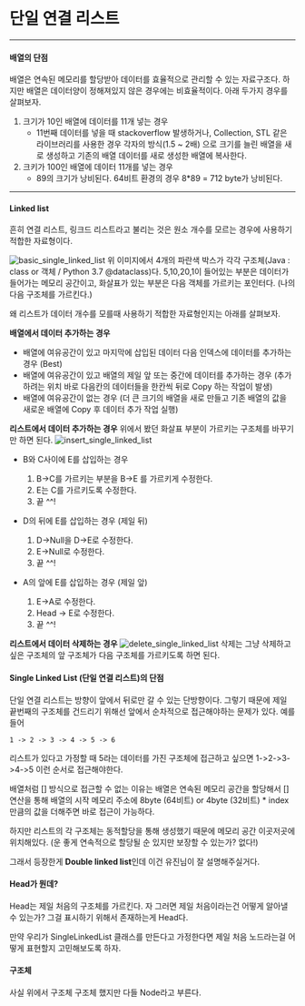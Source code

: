 # 단일 연결 리스트
---
#### 배열의 단점
배열은 연속된 메모리를 할당받아 데이터를 효율적으로 관리할 수 있는 자료구조다. 하지만 배열은 데이터양이 정해져있지 않은 경우에는 비효율적이다. 아래 두가지 경우를 살펴보자.
1. 크기가 10인 배열에 데이터를 11개 넣는 경우
   - 11번째 데이터를 넣을 때 stackoverflow 발생하거나, Collection, STL 같은 라이브러리를 사용한 경우 각자의 방식(1.5 ~ 2배) 으로 크기를 늘린 배열을 새로 생성하고 기존의 배열 데이터를 새로 생성한 배열에 복사한다.
2. 크키가 100인 배열에 데이터 11개를 넣는 경우
   - 89의 크기가 낭비된다. 64비트 환경의 경우 8*89 = 712 byte가 낭비된다.
---
#### Linked list
흔히 연결 리스트, 링크드 리스트라고 불리는 것은 원소 개수를 모르는 경우에 사용하기 적합한 자료형이다.

![basic_single_linked_list](https://he-s3.s3.amazonaws.com/media/uploads/1b76d10.png)
위 이미지에서 4개의 파란색 박스가 각각 구조체(Java : class or 객체 / Python 3.7 @dataclass)다. 5,10,20,1이 들어있는 부분은 데이터가 들어가는 메모리 공간이고, 화살표가 있는 부분은 다음 객체를 가르키는 포인터다. (나의 다음 구조체를 가르킨다.)

왜 리스트가 데이터 개수를 모를때 사용하기 적합한 자료형인지는 아래를 살펴보자.

**배열에서 데이터 추가하는 경우**
- 배열에 여유공간이 있고 마지막에 삽입된 데이터 다음 인덱스에 데이터를 추가하는 경우 (Best)
- 배열에 여유공간이 있고 배열의 제일 앞 또는 중간에 데이터를 추가하는 경우 (추가하려는 위치 바로 다음칸의 데이터들을 한칸씩 뒤로 Copy 하는 작업이 발생)
- 배열에 여유공간이 없는 경우 (더 큰 크기의 배열을 새로 만들고 기존 배열의 값을 새로운 배열에 Copy 후 데이터 추가 작업 실행)

**리스트에서 데이터 추가하는 경우**
위에서 봤던 화살표 부분이 가르키는 구조체를 바꾸기만 하면 된다.
![insert_single_linked_list](https://media.geeksforgeeks.org/wp-content/cdn-uploads/gq/2013/03/Linkedlist_insert_middle.png)
- B와 C사이에 E를 삽입하는 경우
  1. B->C를 가르키는 부분을 B->E 를 가르키게 수정한다.
  2. E는 C를 가르키도록 수정한다.
  3. 끝 ^^!

- D의 뒤에 E를 삽입하는 경우 (제일 뒤)
    1. D->Null을 D->E로 수정한다.
    2. E->Null로 수정한다.
    3. 끝 ^^!


- A의 앞에 E를 삽입하는 경우 (제일 앞)
     1. E->A로 수정한다.
     2. Head -> E로 수정한다.
     3. 끝 ^^!

**리스트에서 데이터 삭제하는 경우**
![delete_single_linked_list](https://i.stack.imgur.com/rVCdE.png)
삭제는 그냥 삭제하고 싶은 구조체의 앞 구조체가 다음 구조체를 가르키도록 하면 된다.

#### Single Linked List (단일 연결 리스트)의 단점
단일 연결 리스트는 방향이 앞에서 뒤로만 갈 수 있는 단방향이다. 그렇기 때문에 제일 끝번째의 구조체를 건드리기 위해선 앞에서 순차적으로 접근해야하는 문제가 있다.
예를들어
```
1 -> 2 -> 3 -> 4 -> 5 -> 6
```
리스트가 있다고 가정할 때 5라는 데이터를 가진 구조체에 접근하고 싶으면 1->2->3->4->5 이런 순서로 접근해야한다.

배열처럼 [] 방식으로 접근할 수 없는 이유는 배열은 연속된 메모리 공간을 할당해서 [] 연산을 통해 배열의 시작 메모리 주소에 8byte (64비트) or 4byte (32비트) * index 만큼의 값을 더해주면 바로 접근이 가능하다.

하지만 리스트의 각 구조체는 동적할당을 통해 생성했기 때문에 메모리 공간 이곳저곳에 위치해있다. (운 좋게 연속적으로 할당될 순 있지만 보장할 수 있는가? 없다!)

그래서 등장한게 **Double linked list**인데 이건 유진님이 잘 설명해주실거다.

#### Head가 뭔데?
Head는 제일 처음의 구조체를 가르킨다. 자 그러면 제일 처음이라는건 어떻게 알아낼 수 있는가? 그걸 표시하기 위해서 존재하는게 Head다.

만약 우리가 SingleLinkedList 클래스를 만든다고 가정한다면 제일 처음 노드라는걸 어떻게 표현할지 고민해보도록 하자. 

#### 구조체
사실 위에서 구조체 구조체 했지만 다들 Node라고 부른다.